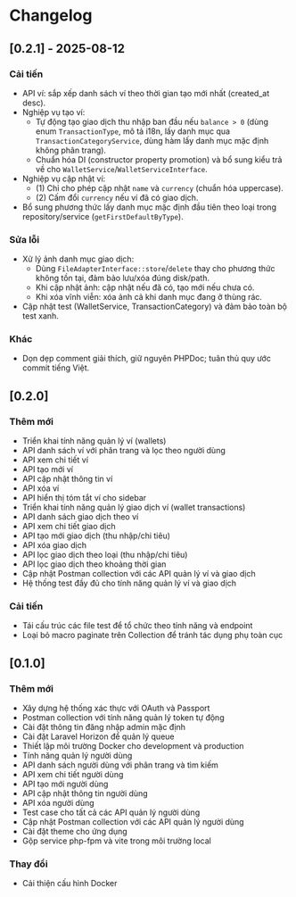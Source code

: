 # Changelog

## [0.2.1] - 2025-08-12

### Cải tiến

* API ví: sắp xếp danh sách ví theo thời gian tạo mới nhất (created_at desc).
* Nghiệp vụ tạo ví:
  * Tự động tạo giao dịch thu nhập ban đầu nếu `balance > 0` (dùng enum `TransactionType`, mô tả i18n, lấy danh mục qua `TransactionCategoryService`, dùng hàm lấy danh mục mặc định không phân trang).
  * Chuẩn hóa DI (constructor property promotion) và bổ sung kiểu trả về cho `WalletService`/`WalletServiceInterface`.
* Nghiệp vụ cập nhật ví:
  * (1) Chỉ cho phép cập nhật `name` và `currency` (chuẩn hóa uppercase).
  * (2) Cấm đổi `currency` nếu ví đã có giao dịch.
* Bổ sung phương thức lấy danh mục mặc định đầu tiên theo loại trong repository/service (`getFirstDefaultByType`).

### Sửa lỗi

* Xử lý ảnh danh mục giao dịch:
  * Dùng `FileAdapterInterface::store`/`delete` thay cho phương thức không tồn tại, đảm bảo lưu/xóa đúng disk/path.
  * Khi cập nhật ảnh: cập nhật nếu đã có, tạo mới nếu chưa có.
  * Khi xóa vĩnh viễn: xóa ảnh cả khi danh mục đang ở thùng rác.
* Cập nhật test (WalletService, TransactionCategory) và đảm bảo toàn bộ test xanh.

### Khác

* Dọn dẹp comment giải thích, giữ nguyên PHPDoc; tuân thủ quy ước commit tiếng Việt.

## [0.2.0]

### Thêm mới

* Triển khai tính năng quản lý ví (wallets)
* API danh sách ví với phân trang và lọc theo người dùng
* API xem chi tiết ví
* API tạo mới ví
* API cập nhật thông tin ví
* API xóa ví
* API hiển thị tóm tắt ví cho sidebar
* Triển khai tính năng quản lý giao dịch ví (wallet transactions)
* API danh sách giao dịch theo ví
* API xem chi tiết giao dịch
* API tạo mới giao dịch (thu nhập/chi tiêu)
* API xóa giao dịch
* API lọc giao dịch theo loại (thu nhập/chi tiêu)
* API lọc giao dịch theo khoảng thời gian
* Cập nhật Postman collection với các API quản lý ví và giao dịch
* Hệ thống test đầy đủ cho tính năng quản lý ví và giao dịch

### Cải tiến

* Tái cấu trúc các file test để tổ chức theo tính năng và endpoint
* Loại bỏ macro paginate trên Collection để tránh tác dụng phụ toàn cục

## [0.1.0]

### Thêm mới

* Xây dựng hệ thống xác thực với OAuth và Passport
* Postman collection với tính năng quản lý token tự động
* Cài đặt thông tin đăng nhập admin mặc định
* Cài đặt Laravel Horizon để quản lý queue
* Thiết lập môi trường Docker cho development và production
* Tính năng quản lý người dùng
* API danh sách người dùng với phân trang và tìm kiếm
* API xem chi tiết người dùng
* API tạo mới người dùng
* API cập nhật thông tin người dùng
* API xóa người dùng
* Test case cho tất cả các API quản lý người dùng
* Cập nhật Postman collection với các API quản lý người dùng
* Cài đặt theme cho ứng dụng
* Gộp service php-fpm và vite trong môi trường local

### Thay đổi

* Cải thiện cấu hình Docker
